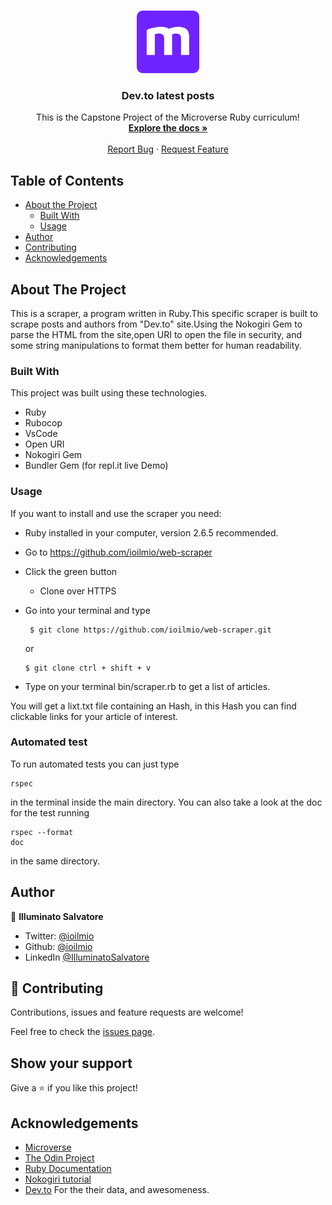 <br />
<p align="center">
  <a href="https://github.com/ioilmio/web-scraper">
    <img src="microverse-logo.webp" alt="Logo" width="100" height="100">
  </a>

  <h3 align="center">Dev.to latest posts</h3>

  <p align="center">
    This is the Capstone Project of the Microverse Ruby curriculum!
    <br />
    <a href="https://github.com/ioilmio/web-scraper"><strong>Explore the docs »</strong></a>
    <br />
    <br />
    <a href="https://github.com/ioilmio/web-scraper/issues">Report Bug</a>
    ·
    <a href="https://github.com/ioilmio/web-scraper/issues">Request Feature</a>
  </p>
</p>


## Table of Contents

* [About the Project](#about-the-project)
  * [Built With](#built-with)
  * [Usage](#usage)
* [Author](#author)
* [Contributing](#contributing)
* [Acknowledgements](#acknowledgements)

## About The Project

This is a scraper, a program written in Ruby.This specific scraper is built to scrape posts and authors from "Dev.to" site.Using the Nokogiri Gem to parse the HTML from the site,open URI to open the file in security, and some string manipulations to format them better for human readability.



### Built With
This project was built using these technologies.
* Ruby
* Rubocop
* VsCode
* Open URI 
* Nokogiri Gem
* Bundler Gem (for repl.it live Demo)


### Usage

If you want to install and use the scraper you need: 

* Ruby installed in your computer, version 2.6.5 recommended.
* Go to https://github.com/ioilmio/web-scraper
* Click the green button
  
  - Clone over HTTPS

* Go into your terminal and type

  ```
   $ git clone https://github.com/ioilmio/web-scraper.git
  ```
  or 
  ```
  $ git clone ctrl + shift + v
  ```

* Type on your terminal bin/scraper.rb to get a list of articles.

You will get a lixt.txt file containing an Hash, in this Hash you can find clickable links for your article of interest.

### Automated test ###

To run automated tests you can just type <pre><code>rspec
</code></pre> in the terminal inside the main directory.
You can also take a look at the doc for the test running <pre><code>rspec --format doc
</code></pre> in the same directory.


## Author

👤 **Illuminato Salvatore** 
- Twitter: [@ioilmio](https://twitter.com/ioilmio) 
- Github: [@ioilmio](https://github.com/ioilmio) 
- LinkedIn [@IlluminatoSalvatore](https://www.linkedin.com/in/illuminato-salvatore/)

## 🤝 Contributing

Contributions, issues and feature requests are welcome!

Feel free to check the [issues page](https://github.com/ioilmio/web-scraper/issues).

## Show your support

Give a ⭐️ if you like this project!


## Acknowledgements
* [Microverse](https://www.microverse.org/)
* [The Odin Project](https://www.theodinproject.com/)
* [Ruby Documentation](https://www.ruby-lang.org/en/documentation/)
* [Nokogiri tutorial](https://www.youtube.com/watch?v=b3CLEUBdWwQ)
* [Dev.to](https://dev.to) For the their data, and awesomeness.
